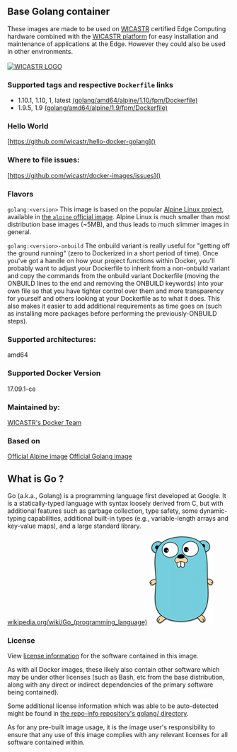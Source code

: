 ## Base Golang container
These images are made to be used on [WICASTR](https://wicastr.com) certified Edge Computing hardware combined with the [WICASTR platform](https://cloud.wicastr.net) for easy installation and maintenance of applications at the Edge.
However they could also be used in other environments.
&nbsp;   
&nbsp;   
[![WICASTR LOGO](https://wicastr.com/images/logo-WiCastr-horizontal.png)](https://wicastr.com)
&nbsp;   
### Supported tags and respective `Dockerfile` links
* 1.10.1, 1.10, 1, latest [(golang/amd64/alpine/1.10/fpm/Dockerfile)](https://github.com/wicastr/docker-images/blob/master/golang/amd64/alpine/1.10/fpm/Dockerfile)
* 1.9.5, 1.9 [(golang/amd64/alpine/1.9/fpm/Dockerfile)](https://github.com/wicastr/docker-images/blob/master/golang/amd64/alpine/1.9/fpm/Dockerfile)

### Hello World
[https://github.com/wicastr/hello-docker-golang]()

### Where to file issues:
[https://github.com/wicastr/docker-images/issues]()

### Flavors
`golang:<version>`
This image is based on the popular [Alpine Linux project](http://alpinelinux.org), available in [the `alpine` official image](https://hub.docker.com/_/alpine). Alpine Linux is much smaller than most distribution base images (~5MB), and thus leads to much slimmer images in general.

`golang:<version>-onbuild`
The onbuild variant is really useful for "getting off the ground running" (zero to Dockerized in a short period of time).
Once you've got a handle on how your project functions within Docker, you'll probably want to adjust your Dockerfile to inherit from a non-onbuild variant and copy the commands from the onbuild variant Dockerfile (moving the ONBUILD lines to the end and removing the ONBUILD keywords) into your own file so that you have tighter control over them and more transparency for yourself and others looking at your Dockerfile as to what it does. This also makes it easier to add additional requirements as time goes on (such as installing more packages before performing the previously-ONBUILD steps).

### Supported architectures:
amd64

### Supported Docker Version
17.09.1-ce

### Maintained by:
[WICASTR's Docker Team](mailto:dockers@wicastr.com)

### Based on
[Official Alpine image](https://hub.docker.com/_/alpine)
[Official Golang image](https://hub.docker.com/_/golang/)

## What is Go ?
Go (a.k.a., Golang) is a programming language first developed at Google. It is a statically-typed language with syntax loosely derived from C, but with additional features such as garbage collection, type safety, some dynamic-typing capabilities, additional built-in types (e.g., variable-length arrays and key-value maps), and a large standard library.

[wikipedia.org/wiki/Go_(programming_language)](http://en.wikipedia.org/wiki/Go_%28programming_language%29)
[![GO](https://raw.githubusercontent.com/docker-library/docs/01c12653951b2fe592c1f93a13b4e289ada0e3a1/golang/logo.png)](https://golang.org/)

### License
View [license information](http://golang.org/LICENSE) for the software contained in this image.

As with all Docker images, these likely also contain other software which may be under other licenses (such as Bash, etc from the base distribution, along with any direct or indirect dependencies of the primary software being contained).

Some additional license information which was able to be auto-detected might be found in [the repo-info repository's golang/ directory](https://github.com/docker-library/repo-info/tree/master/repos/golang).

As for any pre-built image usage, it is the image user's responsibility to ensure that any use of this image complies with any relevant licenses for all software contained within.
